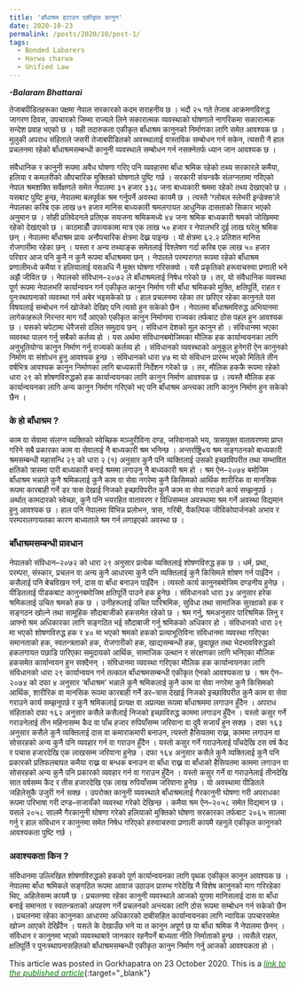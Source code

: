 ```yaml
---
title: 'बाँधाश्रम हटाउन एकीकृत कानुन'
date: 2020-10-23
permalink: /posts/2020/10/post-1/
tags:
  - Bonded Laborers
  - Harwa charwa
  - Unified Law
---
```

**_-Balaram Bhattarai_**

तेजाबपीडितहरूका पक्षमा नेपाल सरकारको कदम सराहनीय छ । भदौ २५ गते तेजाब आक्रमणविरुद्ध जागरण दिवस, उपचारको जिम्मा राज्यले लिने सकारात्मक व्यवस्थाको घोषणाले नागरिकमा सकारात्मक सन्देश प्रवाह भएको छ । यही तदारुकता एकीकृत बाँधाश्रम कानुनको निर्माणका लागि समेत आवश्यक छ । मुलुकी अपराध संहिताले जसरी तेजाबपीडितको अवस्थालाई वास्तविक सम्बोधन गर्न सकेन, त्यसरी नै हाल प्रचलनमा रहेको बाँधाश्रमसम्बन्धी कानुनी व्यवस्थाले सम्बोधन गर्न नसक्नेतर्फ ध्यान जान आवश्यक छ ।

संवैधानिक र कानुनी रूपमा अवैध घोषणा गरिए पनि व्यवहारमा बाँधा श्रमिक रहेको तथ्य सरकारले कमैया, हलिया र कमलरीको औपचारिक मुक्तिको घोषणाले पुष्टि गर्छ । सरकारी संयन्त्रकै संलग्नतामा गरिएको नेपाल श्रमशक्ति सर्वेक्षणले समेत नेपालमा ३१ हजार ३३८ जना बाध्यकारी श्रममा रहेको तथ्य देखाएको छ । यसबाट पुष्टि हुन्छ, नेपालमा बलपूर्वक श्रम गर्नुपर्ने अवस्था कायमै छ । त्यस्तै ‘ग्लोबल स्लेभरी इन्डेक्स’ले नेपालका करिब एक लाख ७१ हजार मानिस बाध्यकारी श्रमलगायत आधुनिक दासताको सिकार भएको अनुमान छ । सोही प्रतिवेदनले प्रतिएक सयजना श्रमिकमध्ये ४४ जना श्रमिक बाध्यकारी श्रमको जोखिममा रहेको देखाएको छ । काठमाडौँ उपत्यकामा मात्र एक लाख ५० हजार र नेपालभरि दुई लाख घरेलु श्रमिक छन् । नेपालमा बाँधाश्रम प्रायः अनौपचारिक क्षेत्रमा देख्न पाइन्छ । यो क्षेत्रमा ६२.२ प्रतिशत मानिस रोजगारीमा रहेका छन् । यस्ता र अन्य तथ्याङ्क समेतलाई विश्लेषण गर्दा करिब एक लाख ५० हजार परिवार आज पनि कुनै न कुनै रूपमा बाँधाश्रममा छन् । नेपालले परम्परागत रूपमा रहेको बाँधाश्रम प्रणालीमध्ये कमैया र हलियालाई यसअधि नै मुक्त घोषणा गरिसक्यो ।
यसै प्रकृतिको हरूवाचरुवा प्रणाली भने अझै जीवित छ । नेपालको संविधान–२०७२ ले बाँधाश्रमलाई निषेध गरेको छ । तर, यो संवैधानिक व्यवस्था पूर्ण रूपमा नेपालभरि कार्यान्वयन गर्न एकीकृत कानुन निर्माण गरी बाँधा श्रमिकको मुक्ति, क्षतिपूर्ति, राहत र पुनःस्थापनाको व्यवस्था गर्न अबेर भइसकेको छ । हाल प्रचलनमा रहेका तर छरिएर रहेका कानुनले यस विषयलाई सम्बोधन गर्न खोजेको देखिए पनि त्यसो हुन सकेको छैन । नेपालमा बाँधाश्रमविरुद्ध अभियानमा लागेकाहरूले निरन्तर माग गर्दै आएको एकीकृत कानुन निर्माणमा राज्यका तर्फबाट ठोस पहल हुन आवश्यक छ । यसको चपेटामा धेरैजसो दलित समुदाय छन् । संविधान देशको मूल कानुन हो । संविधानमा भएका व्यवस्था पालन गर्नु सबैको कर्तव्य हो । यस अर्थमा संविधानबमोजिमका मौलिक हक कार्यान्वयनका लागि अनुभूतियोग्य कानुन निर्माण गर्नु राज्यको कर्तव्य हो । संविधानको व्यवस्थाको अनुकूल हुनेगरी ऐन कानुनको निर्माण वा संशोधन हुनु आवश्यक हुन्छ । संविधानको धारा ४७ मा यो संविधान प्रारम्भ भएको मितिले तीन वर्षभित्र आवश्यक कानुन निर्माणका लागि बाध्यकारी निर्देशन गरेको छ । तर, मौलिक हककै रूपमा रहेको धारा २९ को शोषणविरुद्धको हक कार्यान्वयनका लागि कानुन निर्माण आवश्यक छ । त्यस्तै मौलिक हक कार्यान्वयनका लागि अन्य कानुन निर्माण गरिएको भए पनि बाँधाश्रम अन्त्यका लागि कानुन निर्माण हुन सकेको छैन ।

### के हो बाँधाश्रम ?
काम वा सेवामा संलग्न व्यक्तिको स्वेच्छिक मञ्जुरीविना दण्ड, जरिवानाको भय, त्रासयुक्त वातावरणमा प्राप्त गरिने सबै प्रकारका काम वा सेवालाई नै बाध्यकारी श्रम भनिन्छ । अन्तर्राष्ट्रि«य श्रम सङ्गठनको बाध्यकारी श्रमसम्बन्धी महासन्धि २९ को धारा २ (१) अनुसार कुनै पनि व्यक्तिलाई उसको इच्छाविपरीत तथा सम्भावित क्षतिको त्रासमा पारी बाध्यकारी बनाई श्रममा लगाउनु नै बाध्यकारी श्रम हो । श्रम ऐन–२०७४ बमोजिम बाँधाश्रम भन्नाले कुनै श्रमिकलाई कुनै काम वा सेवा नगरेमा कुनै किसिमको आर्थिक शारीरिक वा मानसिक रूपमा कारबाही गर्ने डर त्रास देखाई निजको इच्छाविपरीत कुनै काम वा सेवा गराउने कार्य सम्झनुपर्छ । अर्थात् कामदारको स्वेच्छा, कुनै पनि भयरहित वातावरण र विधिसम्मत अवस्थामा श्रम गर्ने अवस्था विद्यमान हुनु आवश्यक छ । हाल पनि नेपालमा विभिन्न प्रलोभन, त्रास, गरिबी, वैकल्पिक जीविकोपार्जनको अभाव र परम्परालगायतका कारण बाध्यताले श्रम गर्न लगाइएको अवस्था छ ।

### बाँधाश्रमसम्बन्धी प्रावधान
नेपालको संविधान–२०७२ को धारा २९ अनुसार प्रत्येक व्यक्तिलाई शोषणविरुद्ध हक छ । धर्म, प्रथा, परम्परा, संस्कार, प्रचलन वा अन्य कुनै आधारमा कुनै पनि व्यक्तिलाई कुनै किसिमले शोषण गर्न पाइँदैन । कसैलाई पनि बेचविखन गर्न, दास वा बाँधा बनाउन पाइँदैन । त्यस्तो कार्य कानुनबमोजिम दण्डनीय हुनेछ । पीडितलाई पीडकबाट कानुनबमोजिम क्षतिपूर्ति पाउने हक हुनेछ ।
संविधानको धारा ३४ अनुसार हरेक श्रमिकलाई उचित श्रमको हक छ । उनीहरूलाई उचित पारिश्रमिक, सुविधा तथा सामाजिक सुरक्षाको हक र सङ्गठन खोल्ने तथा सामूहिक सौदाबाजीको हकसमेत रहेको छ । श्रम गर्नु, श्रमअनुसार पारिश्रमिक लिनु र आफ्नो श्रम अधिकारका लागि सङ्गठित भई सौदाबाजी गर्नु श्रमिकको अधिकार हो ।
संविधानको धारा २९ मा भएको शोषणविरुद्ध हक र ४० मा भएको श्रमको हकको प्रत्याभूतिविना संविधानमा व्यवस्था गरिएका समानताको हक, स्वतन्त्रताको हक, रोजगारीको हक, खाद्यसम्बन्धी हक, छुवाछूत तथा भेदभावविरुद्धको हकलगायत पछाडि पारिएका समुदायको आर्थिक, सामाजिक उत्थान र संरक्षणका लागि भनिएका मौलिक हकसमेत कार्यान्वयन हुन सक्दैनन् । संविधानमा व्यवस्था गरिएका मौलिक हक कार्यान्वयनका लागि संविधानको धारा २९ कार्यान्वयन गर्न तत्काल बाँधाश्रमसम्बन्धी एकीकृत ऐनको आवश्यकता छ ।
श्रम ऐन–२०७४ को दफा ४ अनुसार ‘बाँधाश्रम’ भन्नाले कुनै श्रमिकलाई कुनै काम वा सेवा नगरेमा कुनै किसिमको आर्थिक, शारीरिक वा मानसिक रूपमा कारबाही गर्नेे डर–त्रास देखाई निजको इच्छाविपरीत कुनै काम वा सेवा गराउने कार्य सम्झनुपर्छ र कुनै श्रमिकलाई प्रत्यक्ष वा अप्रत्यक्ष रूपमा बाँधाश्रममा लगाउन हुँदैन ।
अपराध संहिताको दफा १६२ अनुसार कसैले कसैलाई निजको इच्छाविरुद्ध काममा लगाउन हुँदैन । यस्तो कसुर गर्ने गराउनेलाई तीन महिनासम्म कैद वा पाँच हजार रुपियाँसम्म जरिवाना वा दुवै सजायँ हुन सक्छ । दफा १६३ अनुसार कसैले कुनै व्यक्तिलाई दास वा कमाराकमारी बनाउन, त्यस्तो हैसियतमा राख्न, काममा लगाउन वा सोसरहको अन्य कुनै पनि व्यवहार गर्न वा गराउन हुँदैन । यस्तो कसुर गर्ने गराउनेलाई पाँचदेखि दस वर्ष कैद र पचास हजारदेखि एक लाखसम्म जरिवाना हुनेछ । दफा १६४ अनुसार कसैले कुनै व्यक्तिलाई कुनै पनि प्रकारको प्रतिफलबापत कमैया राख्न वा बन्धक बनाउन वा बाँधा राख्न वा बाँधाको हैसियतमा काममा लगाउन वा सोसरहको अन्य कुनै पनि प्रकारको व्यवहार गर्न वा गराउन हुँदैन । यस्तो कसुर गर्ने वा गराउनेलाई तीनदेखि सात वर्षसम्म कैद र तीस हजारदेखि एक लाख रुपियाँसम्म जरिवाना हुनेछ । यो अवस्थामा पीडितले जहिलेसुकै उजुरी गर्न सक्छ । उपरोक्त कानुनी व्यवस्थाले बाँधाश्रमलाई गैरकानुनी घोषणा गरी अपराधका रूपमा परिभाषा गरी दण्ड–सजायँको व्यवस्था गरेको देखिन्छ । कमैया श्रम ऐन–२०५८ समेत विद्यमान छ । यसले २०५८ सालमै गैरकानुनी घोषणा गरेको हलियाको मुक्तिको घोषणा सरकारका तर्फबाट २०६५ सालमा गर्नु र हाल संविधान र कानुनमा समेत निषेध गरिएको हरुवाचरुवा प्रणाली कायमै रहनुले एकीकृत कानुनको आवश्यकता पुष्टि गर्छ ।

### अवाश्यकता किन ?
संविधानमा उल्लिखित शोषणविरुद्धको हकको पूर्ण कार्यान्वयनका लागि पृथक एकीकृत कानुन आवश्यक छ । नेपालमा बाँधा श्रमिकले सङ्गठित रूपमा आवाज उठाउन प्रारम्भ गरेदेखि नै विशेष कानुनको माग गरिरहेका थिए, अहिलेसम्म कायमै छ । प्रचलनमा रहेका कानुनी व्यवस्थाले आजको युगमा मानिसलाई दास वा बाँधा बनाई समानता र स्वतन्त्रताको अपहरण गर्ने प्रचलनको अन्त्यका लागि ठोस रूपमा सम्बोधन गर्न सकेको छैन । प्रचलनमा रहेका कानुनका आधारमा अधिकारको दाबीसहित कार्यान्वयनका लागि न्यायिक उपचारसमेत खोज्न आएको देखिँदैन । यसले के देखाउँछ भने या त कानुन अपूर्ण छ या बाँधा श्रमिक नै नेपालमा छैनन् । संविधान र कानुनमा भएको व्यवस्थाबारे जानकार रहनैपर्ने बाध्यता नीति निर्माताको हुन्छ । त्यसैले राहत, क्षतिपूर्ति र पुनःस्थापनासहितको बाँधाश्रमसम्बन्धी एकीकृत कानुन निर्माण गर्नु आजको आवश्यकता हो ।

This article was posted in Gorkhapatra on 23 October 2020. This is a [<span style="color:green">*link to the published article*</span>](https://beta.gorkhapatraonline.com/opinion/2020-10-23-25274?fbclid=IwAR2TQpPiDq5wigddyCF2b9YszZlFwMBAX6tyZ-iRRZLdOWvhxZAd85uHkM4){:target="_blank"}
